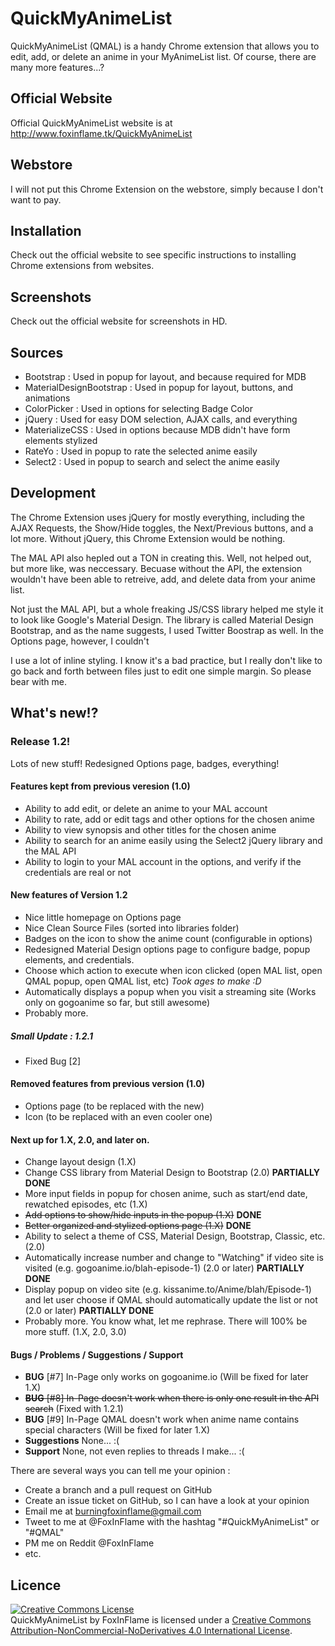 # QuickMyAnimeList
QuickMyAnimeList (QMAL) is a handy Chrome extension that allows you to edit, add, or delete an anime in your MyAnimeList list. Of course, there are many more features...? 

## Official Website
Official QuickMyAnimeList website is at http://www.foxinflame.tk/QuickMyAnimeList

## Webstore
I will not put this Chrome Extension on the webstore, simply because I don't want to pay.

## Installation
Check out the official website to see specific instructions to installing Chrome extensions from websites.

## Screenshots
Check out the official website for screenshots in HD.

## Sources
- Bootstrap : Used in popup for layout, and because required for MDB
- MaterialDesignBootstrap : Used in popup for layout, buttons, and animations
- ColorPicker : Used in options for selecting Badge Color
- jQuery : Used for easy DOM selection, AJAX calls, and everything
- MaterializeCSS : Used in options because MDB didn't have form elements stylized
- RateYo : Used in popup to rate the selected anime easily
- Select2 : Used in popup to search and select the anime easily

## Development
The Chrome Extension uses jQuery for mostly everything, including the AJAX Requests, the Show/Hide toggles, the Next/Previous buttons, and a lot more. Without jQuery, this Chrome Extension would be nothing.

The MAL API also hepled out a TON in creating this. Well, not helped out, but more like, was neccessary. Becuase without the API, the extension wouldn't have been able to retreive, add, and delete data from your anime list.

Not just the MAL API, but a whole freaking JS/CSS library helped me style it to look like Google's Material Design. The library is called Material Design Bootstrap, and as the name suggests, I used Twitter Boostrap as well. In the Options page, however, I couldn't

I use a lot of inline styling. I know it's a bad practice, but I really don't like to go back and forth between files just to edit one simple margin. So please bear with me.

## What's new!?
### Release 1.2!

Lots of new stuff! Redesigned Options page, badges, everything!

#### Features kept from previous veresion (1.0)

- Ability to add edit, or delete an anime to your MAL account
- Ability to rate, add or edit tags and other options for the chosen anime
- Ability to view synopsis and other titles for the chosen anime
- Ability to search for an anime easily using the Select2 jQuery library and the MAL API
- Ability to login to your MAL account in the options, and verify if the credentials are real or not

#### New features of Version 1.2

- Nice little homepage on Options page
- Nice Clean Source Files (sorted into libraries folder)
- Badges on the icon to show the anime count (configurable in options)
- Redesigned Material Design options page to configure badge, popup elements, and credentials.
- Choose which action to execute when icon clicked (open MAL list, open QMAL popup, open QMAL list, etc) *Took ages to make :D*
- Automatically displays a popup when you visit a streaming site (Works only on gogoanime so far, but still awesome)
- Probably more.

##### Small Update : 1.2.1

- Fixed Bug [2]

#### Removed features from previous version (1.0)

- Options page (to be replaced with the new)
- Icon (to be replaced with an even cooler one)

#### Next up for 1.X, 2.0, and later on.

- Change layout design (1.X)
- Change CSS library from Material Design to Bootstrap (2.0) **PARTIALLY DONE**
- More input fields in popup for chosen anime, such as start/end date, rewatched episodes, etc (1.X)
- ~~Add options to show/hide inputs in the popup (1.X)~~ **DONE**
- ~~Better organized and stylized options page (1.X)~~ **DONE**
- Ability to select a theme of CSS, Material Design, Bootstrap, Classic, etc. (2.0)
- Automatically increase number and change to "Watching" if video site is visited (e.g. gogoanime.io/blah-episode-1) (2.0 or later) **PARTIALLY DONE**
- Display popup on video site (e.g. kissanime.to/Anime/blah/Episode-1) and let user choose if QMAL should automatically update the list or not (2.0 or later) **PARTIALLY DONE**
- Probably more. You know what, let me rephrase. There will 100% be more stuff. (1.X, 2.0, 3.0)

#### Bugs / Problems / Suggestions / Support

- **BUG** [#7] In-Page only works on gogoanime.io (Will be fixed for later 1.X)
- ~~**BUG** [#8] In-Page doesn't work when there is only one result in the API search~~ (Fixed with 1.2.1)
- **BUG**  [#9] In-Page QMAL doesn't work when anime name contains special characters (Will be fixed for later 1.X)
- **Suggestions** None... :(
- **Support** None, not even replies to threads I make... :(

There are several ways you can tell me your opinion :

- Create a branch and a pull request on GitHub
- Create an issue ticket on GitHub, so I can have a look at your opinion
- Email me at burningfoxinflame@gmail.com
- Tweet to me at @FoxInFlame with the hashtag "#QuickMyAnimeList" or "#QMAL"
- PM me on Reddit @FoxInFlame
- etc.

## Licence
<a rel="license" href="http://creativecommons.org/licenses/by-nc-nd/4.0"><img alt="Creative Commons License" style="border-width:0" src="https://i.creativecommons.org/l/by-nc-nd/4.0/88x31.png" /></a><br /><span xmlns:dct="http://purl.org/dc/terms" property="dct:title">QuickMyAnimeList</span> by <span xmlns:cc="http://creativecommons.org/ns#" property="cc:attributionName">FoxInFlame</span> is licensed under a <a rel="license" href="http://creativecommons.org/licenses/by-nc-nd/4.0">Creative Commons Attribution-NonCommercial-NoDerivatives 4.0 International License</a>.
